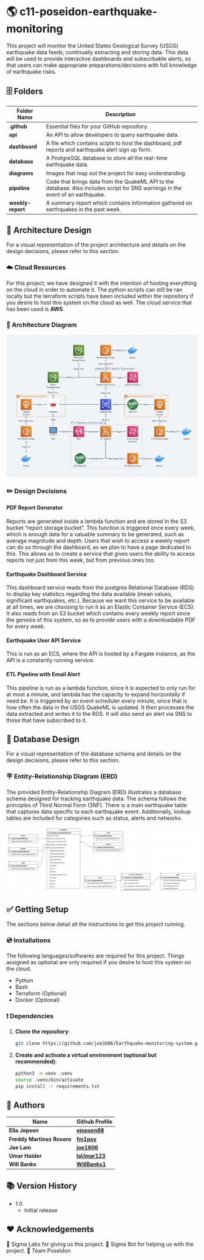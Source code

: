 # 🌎 c11-poseidon-earthquake-monitoring

This project will monitor the United States Geological Survey (USGS) earthquake data feeds, continually extracting and storing data. This data will be used to provide interactive dashboards  and subscribable alerts, so that users can make appropriate preparations/decisions with full knowledge of earthquake risks.

## 🗄️ Folders

| Folder Name | Description |
|---|---|
| **.github** | Essential files for your GitHub repository. |
| **api** | An API to allow developers to query earthquake data. |
| **dashboard**  | A file which contains scipts to host the dashboard, pdf reports and earthquake alert sign up form. |
| **database** | A PostgreSQL database to store all the real-time earthquake data. |
| **diagrams**  | Images that map out the project for easy understanding. |
| **pipeline**  | Code that brings data from the QuakeML API to the database. Also includes script for SNS warnings in the event of an earthquake. |
| **weekly-report**  | A summary report which contains information gathered on earthquakes in the past week. |



## 📐 Architecture Design

For a visual representation of the project architecture and details on the design decisions, please refer to this section.

### ☁️ Cloud Resources
For this project, we have designed it with the intention of hosting everything on the cloud in order to automate it. The python scripts can still be ran locally but the terraform scripts have been included within the repository if you desire to host this system on the cloud as well. The cloud service that has been used is **AWS**.

### 📐 Architecture Diagram

![Architecture Diagram](https://github.com/fm1psy/c11-poseidon-earthquake-monitoring/blob/main/diagrams/architecture_diagram.png)

### ✏️ Design Decisions

#### PDF Report Generator
Reports are generated inside a lambda function and are stored in the S3 bucket “report storage bucket”. This function is triggered once every week, which is enough data for a valuable summary to be generated, such as average magnitude and depth.
Users that wish to access a weekly report can do so through the dashboard, as we plan to have a page dedicated to this. This allows us to create a service that gives users the ability to access reports not just from this week, but from previous ones too.

#### Earthquake Dashboard Service
This dashboard service reads from the postgres Relational Database (RDS) to display key statistics regarding the data available (mean values, significant earthquakes, etc.). Because we want this service to be available at all times, we are choosing to run it as an Elastic Container Service (ECS). It also reads from an S3 bucket which contains every weekly report since the genesis of this system, so as to provide users with a downloadable PDF for every week.

#### Earthquake User API Service
This is run as an ECS, where the API is hosted by a Fargate instance, as the API is a constantly running service.

#### ETL Pipeline with Email Alert
This pipeline is run as a lambda function, since it is expected to only run for at most a minute, and lambda has the capacity to expand horizontally if need be. It is triggered by an event scheduler every minute, since that is how often the data in the USGS QuakeML is updated. It then processes the data extracted and writes it to the RDS. It will also send an alert via SNS to those that have subscribed to it.

## 📏 Database Design

For a visual representation of the database schema and details on the design decisions, please refer to this section.

### 🪧 Entity-Relationship Diagram (ERD)

The provided Entity-Relationship Diagram (ERD) illustrates a database schema designed for tracking earthquake data. The schema follows the principles of Third Normal Form (3NF). There is a main earthquake table that captures data specific to each earthquake event. Additionally, lookup tables are included for categories such as status, alerts and networks.

![ERD Diagram](https://github.com/fm1psy/c11-poseidon-earthquake-monitoring/blob/main/diagrams/erd_diagram.png)


## ✅ Getting Setup

The sections below detail all the instructions to get this project running.

### 💿 Installations
The following languages/softwares are required for this project. Things assigned as optional are only required if you desire to host this system on the cloud.
- Python
- Bash
- Terraform (Optional)
- Docker (Optional)

### ❗️ Dependencies

1. **Clone the repository**:
    ```bash
    git clone https://github.com/joe1606/Earthquake-monitoring-system.git
    ```

2. **Create and activate a virtual environment (optional but recommended)**:
    ```bash
    python3 -m venv .venv
    source .venv/bin/activate
    pip install -r requirements.txt
    ```

## 📗 Authors

| Name | Github Profile |
|---|---|
| **Ella Jepsen** | **[ejepsen88](https://github.com/ejepsen88)**|
| **Freddy Martinez Rosero** | **[fm1psy](https://github.com/fm1psy)**|
| **Joe Lam** | **[joe1606](https://github.com/joe1606)** |
| **Umar Haider** | **[laUmar123](https://github.com/laUmar123)** |
| **Will Banks** | **[WillBanks1](https://github.com/WillBanks1)** |

## 📚 Version History
- 1.0
  - Initial release

## ❤️ Acknowledgements

🧡 Sigma Labs for giving us this project.
🤖 Sigma Bot for helping us with the project.
🐠 Team Poseidon